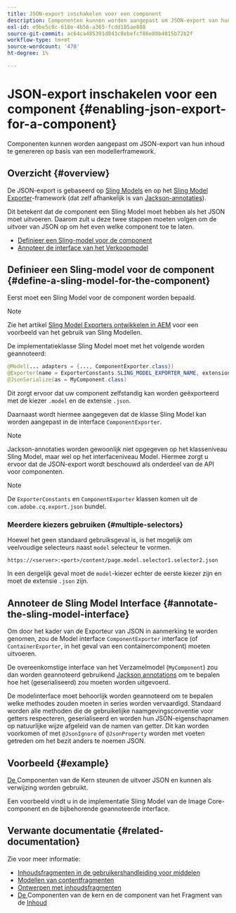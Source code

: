 ```yaml
---
title: JSON-export inschakelen voor een component
description: Componenten kunnen worden aangepast om JSON-export van hun inhoud te genereren op basis van een modellerframework.
exl-id: e9be5c0c-618e-4b56-a365-fcdd185ae808
source-git-commit: ac64ca485391d843c0ebefcf86e80b4015b72b2f
workflow-type: tm+mt
source-wordcount: '478'
ht-degree: 1%

---
```


# JSON-export inschakelen voor een component {#enabling-json-export-for-a-component}

Componenten kunnen worden aangepast om JSON-export van hun inhoud te genereren op basis van een modellerframework.

## Overzicht {#overview}

De JSON-export is gebaseerd op [Sling Models](https://sling.apache.org/documentation/bundles/models.html) en op het [Sling Model Exporter](https://sling.apache.org/documentation/bundles/models.html#exporter-framework-since-130)-framework (dat zelf afhankelijk is van [Jackson-annotaties](https://github.com/FasterXML/jackson-annotations/wiki/Jackson-Annotations)).

Dit betekent dat de component een Sling Model moet hebben als het JSON moet uitvoeren. Daarom zult u deze twee stappen moeten volgen om de uitvoer van JSON op om het even welke component toe te laten.

* [Definieer een Sling-model voor de component](#define-a-sling-model-for-the-component)
* [Annoteer de interface van het Verkoopmodel](#annotate-the-sling-model-interface)

## Definieer een Sling-model voor de component {#define-a-sling-model-for-the-component}

Eerst moet een Sling Model voor de component worden bepaald.

>[!NOTE]
>
>Zie het artikel [Sling Model Exporters ontwikkelen in AEM](https://experienceleague.adobe.com/docs/experience-manager-learn/foundation/development/develop-sling-model-exporter.html) voor een voorbeeld van het gebruik van Sling Modellen.

De implementatieklasse Sling Model moet met het volgende worden geannoteerd:

```java
@Model(... adapters = {..., ComponentExporter.class})
@Exporter(name = ExporterConstants.SLING_MODEL_EXPORTER_NAME, extensions = ExporterConstants.SLING_MODEL_EXTENSION)
@JsonSerialize(as = MyComponent.class)
```

Dit zorgt ervoor dat uw component zelfstandig kan worden geëxporteerd met de kiezer `.model` en de extensie `.json`.

Daarnaast wordt hiermee aangegeven dat de klasse Sling Model kan worden aangepast in de interface `ComponentExporter`.

>[!NOTE]
>
>Jackson-annotaties worden gewoonlijk niet opgegeven op het klasseniveau Sling Model, maar wel op het interfaceniveau Model. Hiermee zorgt u ervoor dat de JSON-export wordt beschouwd als onderdeel van de API voor componenten.

>[!NOTE]
>
>De `ExporterConstants` en `ComponentExporter` klassen komen uit de `com.adobe.cq.export.json` bundel.

### Meerdere kiezers gebruiken {#multiple-selectors}

Hoewel het geen standaard gebruiksgeval is, is het mogelijk om veelvoudige selecteurs naast `model` selecteur te vormen.

```
https://<server>:<port>/content/page.model.selector1.selector2.json
```

In een dergelijk geval moet de `model`-kiezer echter de eerste kiezer zijn en moet de extensie `.json` zijn.

## Annoteer de Sling Model Interface {#annotate-the-sling-model-interface}

Om door het kader van de Exporteur van JSON in aanmerking te worden genomen, zou de Model interface `ComponentExporter` interface (of `ContainerExporter`, in het geval van een containercomponent) moeten uitvoeren.

De overeenkomstige interface van het Verzamelmodel (`MyComponent`) zou dan worden geannoteerd gebruikend [Jackson annotations](https://github.com/FasterXML/jackson-annotations/wiki/Jackson-Annotations) om te bepalen hoe het (geserialiseerd) zou moeten worden uitgevoerd.

De modelinterface moet behoorlijk worden geannoteerd om te bepalen welke methodes zouden moeten in series worden vervaardigd. Standaard worden alle methoden die de gebruikelijke naamgevingsconventie voor getters respecteren, geserialiseerd en worden hun JSON-eigenschapnamen op natuurlijke wijze afgeleid van de namen van getter. Dit kan worden voorkomen of met `@JsonIgnore` of `@JsonProperty` worden met voeten getreden om het bezit anders te noemen JSON.

## Voorbeeld {#example}

[De ](https://experienceleague.adobe.com/docs/experience-manager-core-components/using/introduction.html) Componenten van de Kern steunen de uitvoer JSON en kunnen als verwijzing worden gebruikt.

Een voorbeeld vindt u in de implementatie Sling Model van de Image Core-component en de bijbehorende geannoteerde interface.

## Verwante documentatie {#related-documentation}

Zie voor meer informatie:

* [Inhoudsfragmenten in de gebruikershandleiding voor middelen](/help/assets/content-fragments/content-fragments.md)
* [Modellen van contentfragmenten](/help/assets/content-fragments/content-fragments-models.md)
* [Ontwerpen met inhoudsfragmenten](/help/sites-cloud/authoring/fundamentals/content-fragments.md)
* [De ](https://experienceleague.adobe.com/docs/experience-manager-core-components/using/introduction.html) Componenten van de kern en de component van het Fragment van de  [Inhoud](https://experienceleague.adobe.com/docs/experience-manager-core-components/using/components/content-fragment-component.html)
